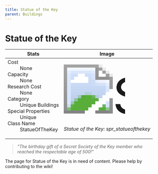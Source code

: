 ```yaml
---
title: Statue of the Key
parent: Buildings
---
```

# Statue of the Key

[//]: # (Pre-generated content)
<table><thead><tr><th>Stats</th><th>Image</th></tr></thead><tbody><tr><td><dl><dt>Cost</dt><dd>None</dd><dt>Capacity</dt><dd>None</dd><dt>Research Cost</dt><dd>None</dd><dt>Category</dt><dd>Unique Buildings</dd><dt>Special Properties</dt><dd>Unique</dd><dt>Class Name</dt><dd>StatueOfTheKey</dd></dl></td><td><style>.building-image {width: 200px;height: 200px;overflow: hidden;position: relative;}.building-image img {image-rendering: pixelated;object-fit: none;transform: scale(10);transform-origin: left top;position: absolute;left: 0;top: 0;}.resource-image {width: 200px;height: 200px;overflow: hidden;position: relative;}.resource-image img {image-rendering: pixelated;object-fit: none;transform: scale(20);transform-origin: left top;position: absolute;left: 0;top: 0;}.building-icon {width: 20px;height: 20px;overflow: hidden;position: relative;display: inline-block;}.building-icon img {image-rendering: pixelated;object-fit: none;transform: scale(1);transform-origin: left top;position: absolute;left: 0;top: 0;}.resource-icon {width: 20px;height: 20px;overflow: hidden;position: relative;display: inline-block;}.resource-icon img {image-rendering: pixelated;object-fit: none;transform: scale(2);transform-origin: left top;position: absolute;left: 0;top: 0;}</style><div class="building-image"><img style="object-position: -234px -1082px;" src="https://tfe2-wiki.github.io/assets/sprites.png" alt="Statue of the Key Back"><img style="object-position: -506px -961px;" src="https://tfe2-wiki.github.io/assets/sprites.png" alt="Statue of the Key"></div><i>Statue of the Key: spr_statueofthekey</i></td></tr></tbody></table><blockquote><i>"The birthday gift of a Secret Society of the Key member who reached the respectable age of 500!"</i></blockquote>

The page for Statue of the Key is in need of content. Please help by contributing to the wiki!
